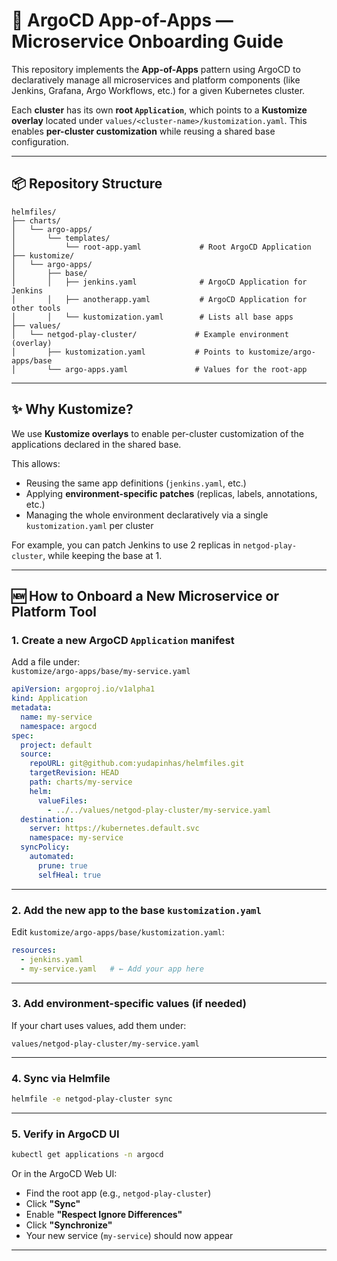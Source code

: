 # 🚀 ArgoCD App-of-Apps — Microservice Onboarding Guide

This repository implements the **App-of-Apps** pattern using ArgoCD to declaratively manage all microservices and platform components (like Jenkins, Grafana, Argo Workflows, etc.) for a given Kubernetes cluster.

Each **cluster** has its own **root `Application`**, which points to a **Kustomize overlay** located under `values/<cluster-name>/kustomization.yaml`. This enables **per-cluster customization** while reusing a shared base configuration.

---

## 📦 Repository Structure

```
helmfiles/
├── charts/
│   └── argo-apps/
│       └── templates/
│           └── root-app.yaml             # Root ArgoCD Application
├── kustomize/
│   └── argo-apps/
│       ├── base/
│       │   ├── jenkins.yaml              # ArgoCD Application for Jenkins
│       │   ├── anotherapp.yaml           # ArgoCD Application for other tools
│       │   └── kustomization.yaml        # Lists all base apps
├── values/
│   └── netgod-play-cluster/             # Example environment (overlay)
│       ├── kustomization.yaml           # Points to kustomize/argo-apps/base
│       └── argo-apps.yaml               # Values for the root-app
```

---

## ✨ Why Kustomize?

We use **Kustomize overlays** to enable per-cluster customization of the applications declared in the shared base.

This allows:
- Reusing the same app definitions (`jenkins.yaml`, etc.)
- Applying **environment-specific patches** (replicas, labels, annotations, etc.)
- Managing the whole environment declaratively via a single `kustomization.yaml` per cluster

For example, you can patch Jenkins to use 2 replicas in `netgod-play-cluster`, while keeping the base at 1.

---

## 🆕 How to Onboard a New Microservice or Platform Tool

### 1. Create a new ArgoCD `Application` manifest

Add a file under:  
`kustomize/argo-apps/base/my-service.yaml`

```yaml
apiVersion: argoproj.io/v1alpha1
kind: Application
metadata:
  name: my-service
  namespace: argocd
spec:
  project: default
  source:
    repoURL: git@github.com:yudapinhas/helmfiles.git
    targetRevision: HEAD
    path: charts/my-service
    helm:
      valueFiles:
        - ../../values/netgod-play-cluster/my-service.yaml
  destination:
    server: https://kubernetes.default.svc
    namespace: my-service
  syncPolicy:
    automated:
      prune: true
      selfHeal: true
```

---

### 2. Add the new app to the base `kustomization.yaml`

Edit `kustomize/argo-apps/base/kustomization.yaml`:

```yaml
resources:
  - jenkins.yaml
  - my-service.yaml   # ← Add your app here
```

---

### 3. Add environment-specific values (if needed)

If your chart uses values, add them under:

```
values/netgod-play-cluster/my-service.yaml
```

---

### 4. Sync via Helmfile

```bash
helmfile -e netgod-play-cluster sync
```

---

### 5. Verify in ArgoCD UI

```bash
kubectl get applications -n argocd
```

Or in the ArgoCD Web UI:

- Find the root app (e.g., `netgod-play-cluster`)
- Click **"Sync"**
- Enable **"Respect Ignore Differences"**
- Click **"Synchronize"**
- Your new service (`my-service`) should now appear

---